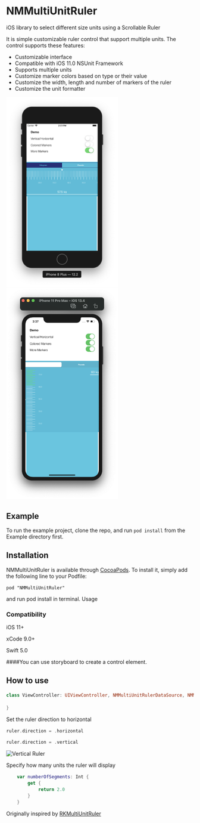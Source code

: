 # NMMultiUnitRuler
iOS library to select different size units using a Scrollable Ruler

It is simple customizable ruler control that support multiple units. The control supports these features:

- Customizable interface
- Compatible with iOS 11.0 NSUnit Framework
- Supports multiple units
- Customize marker colors based on type or their value
- Customize the width, length and number of markers of the ruler
- Customize the unit formatter

<img src="https://raw.githubusercontent.com/namshi/NMMultiUnitRuler/master/Screenshots/NMMultiUnitRuler.png" width="300"> 
<img src="https://raw.githubusercontent.com/namshi/NMMultiUnitRuler/master/Screenshots/NMMultiUnitRuleriPhoneX.png" width="300"> 

<br>

## Example

To run the example project, clone the repo, and run `pod install` from the Example directory first.

## Installation

NMMultiUnitRuler is available through [CocoaPods](http://cocoapods.org). To install
it, simply add the following line to your Podfile:

```
pod "NMMultiUnitRuler"
```
and run pod install in terminal.
Usage

### Compatibility

iOS 11+

xCode 9.0+

Swift 5.0

####You can use storyboard to create a control element.


## How to use


```swift
class ViewController: UIViewController, NMMultiUnitRulerDataSource, NMMultiUnitRulerDelegate {

}
```

 Set the ruler direction to horizontal

```swift
ruler.direction = .horizontal
```

```swift
ruler.direction = .vertical
```
![Vertical Ruler](https://s3.amazonaws.com/farshid.ghods.github/ruler-vertical-1.jpg)

Specify how many units the ruler will display

```swift
    var numberOfSegments: Int {
        get {
            return 2.0
        }
    }
```

Originally inspired by [RKMultiUnitRuler](https://github.com/farshidce/RKMultiUnitRuler) 

